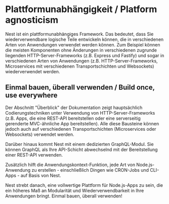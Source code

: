 # Plattformunabhängigkeit / Platform agnosticism

Nest ist ein plattformunabhängiges Framework. Das bedeutet, dass Sie wiederverwendbare logische Teile entwickeln können, die in verschiedenen Arten von Anwendungen verwendet werden können. Zum Beispiel können die meisten Komponenten ohne Änderungen in verschiedenen zugrunde liegenden HTTP-Server-Frameworks (z.B. Express und Fastify) und sogar in verschiedenen Arten von Anwendungen (z.B. HTTP-Server-Frameworks, Microservices mit verschiedenen Transportschichten und Websockets) wiederverwendet werden.

## Einmal bauen, überall verwenden / Build once, use everywhere

Der Abschnitt "Überblick" der Dokumentation zeigt hauptsächlich Codierungstechniken unter Verwendung von HTTP-Server-Frameworks (z.B. Apps, die eine REST-API bereitstellen oder eine serverseitig gerenderte MVC-ähnliche App bereitstellen). Alle diese Bausteine können jedoch auch auf verschiedenen Transportschichten (Microservices oder Websockets) verwendet werden.

Darüber hinaus kommt Nest mit einem dedizierten GraphQL-Modul. Sie können GraphQL als Ihre API-Schicht abwechselnd mit der Bereitstellung einer REST-API verwenden.

Zusätzlich hilft die Anwendungskontext-Funktion, jede Art von Node.js-Anwendung zu erstellen - einschließlich Dingen wie CRON-Jobs und CLI-Apps - auf Basis von Nest.

Nest strebt danach, eine vollwertige Plattform für Node.js-Apps zu sein, die ein höheres Maß an Modularität und Wiederverwendbarkeit in Ihre Anwendungen bringt. Einmal bauen, überall verwenden!
